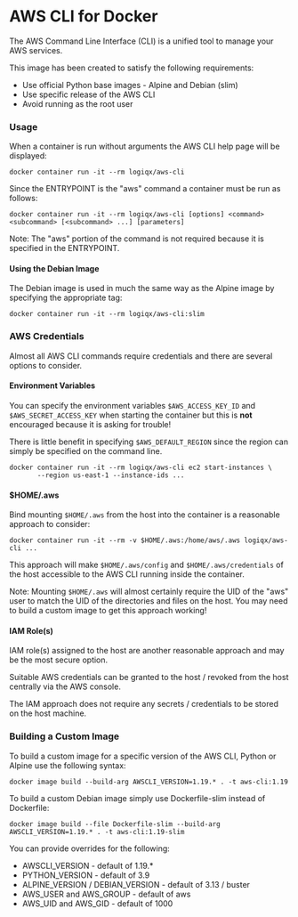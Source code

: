 # AWS CLI for Docker

The AWS Command Line Interface (CLI) is a unified tool to manage your AWS services.

This image has been created to satisfy the following requirements:

- Use official Python base images - Alpine and Debian (slim)
- Use specific release of the AWS CLI
- Avoid running as the root user



### Usage

When a container is run without arguments the AWS CLI help page will be displayed:

```
docker container run -it --rm logiqx/aws-cli
```

Since the ENTRYPOINT is the "aws" command a container must be run as follows:

```
docker container run -it --rm logiqx/aws-cli [options] <command> <subcommand> [<subcommand> ...] [parameters]
```

Note: The "aws" portion of the command is not required because it is specified in the ENTRYPOINT.



#### Using the Debian Image

The Debian image is used in much the same way as the Alpine image by specifying the appropriate tag:

```
docker container run -it --rm logiqx/aws-cli:slim
```



### AWS Credentials

Almost all AWS CLI commands require credentials and there are several options to consider.

#### Environment Variables

You can specify the environment variables `$AWS_ACCESS_KEY_ID` and `$AWS_SECRET_ACCESS_KEY` when starting the container but this is **not** encouraged because it is asking for trouble!

There is little benefit in specifying `$AWS_DEFAULT_REGION` since the region can simply be specified on the command line.

```
docker container run -it --rm logiqx/aws-cli ec2 start-instances \
       --region us-east-1 --instance-ids ...
```

#### $HOME/.aws

Bind mounting `$HOME/.aws` from the host into the container is a reasonable approach to consider:

```
docker container run -it --rm -v $HOME/.aws:/home/aws/.aws logiqx/aws-cli ...
```

This approach will make `$HOME/.aws/config` and `$HOME/.aws/credentials` of the host accessible to the AWS CLI running inside the container.

Note: Mounting `$HOME/.aws` will almost certainly require the UID of the "aws" user to match the UID of the directories and files on the host. You may need to build a custom image to get this approach working!

#### IAM Role(s)

IAM role(s) assigned to the host are another reasonable approach and may be the most secure option.

Suitable AWS credentials can be granted to the host / revoked from the host centrally via the AWS console.

The IAM approach does not require any secrets / credentials to be stored on the host machine.



### Building a Custom Image

To build a custom image for a specific version of the AWS CLI, Python or Alpine use the following syntax:

```
docker image build --build-arg AWSCLI_VERSION=1.19.* . -t aws-cli:1.19
```

To build a custom Debian image simply use Dockerfile-slim instead of Dockerfile:

```
docker image build --file Dockerfile-slim --build-arg AWSCLI_VERSION=1.19.* . -t aws-cli:1.19-slim
```

You can provide overrides for the following:

- AWSCLI_VERSION - default of 1.19.*
- PYTHON_VERSION - default of 3.9
- ALPINE_VERSION / DEBIAN_VERSION  - default of 3.13 / buster
- AWS_USER and AWS_GROUP - default of aws
- AWS_UID and AWS_GID - default of 1000
